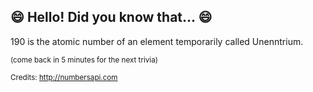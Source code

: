 ## :smile: Hello! Did you know that... :smile:
190 is the atomic number of an element temporarily called Unenntrium.

<sup>(come back in 5 minutes for the next trivia)</sup>


<sup>Credits: http://numbersapi.com</sup>
